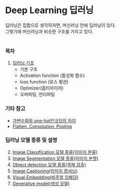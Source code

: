 # Deep Learning 딥러닝  
딥러닝은 집합으로 생각하자면, 머신러닝 안에 딥러닝이 있다.  
그렇기에 머신러닝과 비슷한 구조를 가지고 있다.  
   
### 목차  
1. [딥러닝 기초](./mdFiles/1.basic_deeplearning.md)
    - 기본 구조
    - Activation function (활성화 함수)
    - loss function (로스 펑션)
    - Optimizer(옵티마이저)
    - 오버피팅, 언더피팅 
  
### 기타 참고
- [가변수화와 one-hot인코딩의 차이](./mdFiles/dummies_and_onehot.md)  
- [Flatten, Convolution, Pooling](./mdFiles/Flatten_Convolution_Pooling.md)  
### 딥러닝 모델 종류 및 설명
2. [Image Classification 모델 종류(이미지 분류)](./mdFiles/2.image_classification.md)
3. [Image Segmentation 모델 종류(이미지 분할)](./mdFiles/3.image_segmentation.md)
4. [Object detection 모델 종류(객체 검출)](./mdFiles/4.object_detection.md)
5. [Image Captioning(이미지 캡셔닝)](./mdFiles/5.image_captioning.md)
6. [Visual Embedding(비주얼 임베딩)](./mdFiles/6.visual_embedding.md)
7. [Generative model(생성 모델)](./mdFiles/7.generative_model.md) 